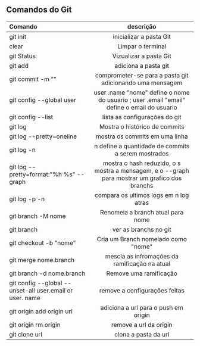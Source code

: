 ## Comandos do Git
| Comando | descrição|
|:--|:--:|
|git init|inicializar a pasta Git|
|clear|Limpar o terminal|
|git Status |Vizualizar a pasta Git|
|git add|adiciona a pasta git| 
|git commit -m ""|comprometer-se para a pasta git adicionando uma mensagem|
|git config --global user|user .name "nome" define o nome do usuario ; user .email "email" define o email do usuario|
|git config --list|lista as configurações do git|
|git log|Mostra o histórico de commits|
|git log --pretty=oneline|mostra os commits em uma linha|
|git log -n|n define a quantidade de commits a serem mostrados|
|git log --pretty=format:"%h %s" --graph|mostra o hash reduzido, o s mostra a mensagem, e o --graph para mostrar um grafico dos branchs|
|git log -p -n|compara os ultimos logs em n log atras|
|git branch -M nome| Renomeia a branch atual para nome|
|git branch|ver as branchs no git|
|git checkout -b "nome"|Cria um Branch nomeiado como "nome"|
|git merge nome.branch|mescla as infromações da ramificação na atual|
|git branch -d nome.branch|Remove uma ramificação|
|git config --global --unset-all user.email or user. name|remove a configurações feitas|
|git origin add origin url|adiciona a url para o push em origin|
|git origin rm origin|remove a url da origin|
|git clone url|clona a pasta da url|